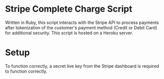 # Stripe Complete Charge Script
Written in Ruby, this script interacts with the Stripe API to process payments after tokenization of the customer's payment method (Credit or Debit Card) for additional security. This script is hosted on a Heroku server.

# Setup
To function correctly, a secret live key from the Stripe dashboard is required to function correctly.
